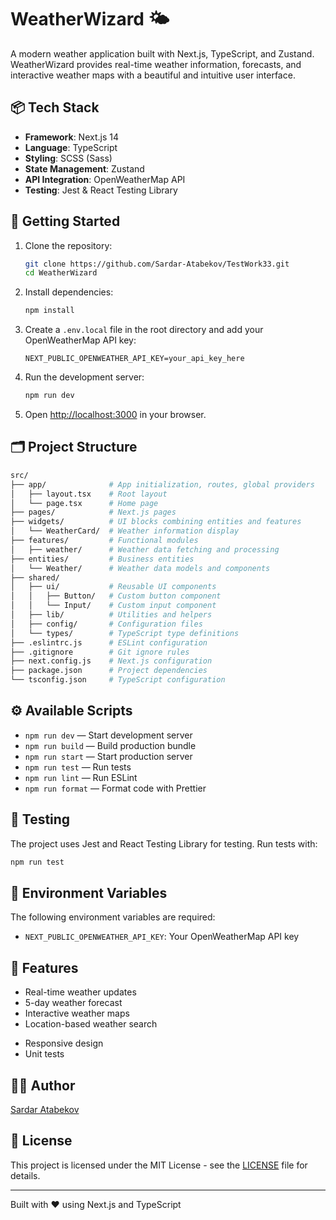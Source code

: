 # WeatherWizard 🌤️

A modern weather application built with Next.js, TypeScript, and Zustand. WeatherWizard provides real-time weather information, forecasts, and interactive weather maps with a beautiful and intuitive user interface.

## 📦 Tech Stack

- **Framework**: Next.js 14
- **Language**: TypeScript
- **Styling**: SCSS (Sass)
- **State Management**: Zustand
- **API Integration**: OpenWeatherMap API
- **Testing**: Jest & React Testing Library

## 🚀 Getting Started

1. Clone the repository:

   ```bash
   git clone https://github.com/Sardar-Atabekov/TestWork33.git
   cd WeatherWizard
   ```

2. Install dependencies:

   ```bash
   npm install
   ```

3. Create a `.env.local` file in the root directory and add your OpenWeatherMap API key:

   ```env
   NEXT_PUBLIC_OPENWEATHER_API_KEY=your_api_key_here
   ```

4. Run the development server:

   ```bash
   npm run dev
   ```

5. Open [http://localhost:3000](http://localhost:3000) in your browser.

## 🗂️ Project Structure

```bash
src/
├── app/              # App initialization, routes, global providers
│   ├── layout.tsx    # Root layout
│   └── page.tsx      # Home page
├── pages/            # Next.js pages
├── widgets/          # UI blocks combining entities and features
│   └── WeatherCard/  # Weather information display
├── features/         # Functional modules
│   ├── weather/      # Weather data fetching and processing
├── entities/         # Business entities
│   └── Weather/      # Weather data models and components
├── shared/
│   ├── ui/           # Reusable UI components
│   │   ├── Button/   # Custom button component
│   │   └── Input/    # Custom input component
│   ├── lib/          # Utilities and helpers
│   ├── config/       # Configuration files
│   └── types/        # TypeScript type definitions
├── .eslintrc.js      # ESLint configuration
├── .gitignore        # Git ignore rules
├── next.config.js    # Next.js configuration
├── package.json      # Project dependencies
└── tsconfig.json     # TypeScript configuration
```

## ⚙️ Available Scripts

- `npm run dev` — Start development server
- `npm run build` — Build production bundle
- `npm run start` — Start production server
- `npm run test` — Run tests
- `npm run lint` — Run ESLint
- `npm run format` — Format code with Prettier

## 🧪 Testing

The project uses Jest and React Testing Library for testing. Run tests with:

```bash
npm run test
```

## 🔧 Environment Variables

The following environment variables are required:

- `NEXT_PUBLIC_OPENWEATHER_API_KEY`: Your OpenWeatherMap API key

## 📝 Features

- Real-time weather updates
- 5-day weather forecast
- Interactive weather maps
- Location-based weather search
<!-- - Dark/Light theme support -->
- Responsive design
- Unit tests

## 👨‍💻 Author

[Sardar Atabekov](https://github.com/Sardar-Atabekov)

## 📄 License

This project is licensed under the MIT License - see the [LICENSE](LICENSE) file for details.

---

Built with ❤️ using Next.js and TypeScript
